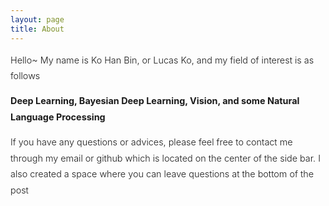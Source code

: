 ```yaml
---
layout: page
title: About
---
```


<div style="font-size: 0.9rem; font-weight:300; line-height: 1.6rem;">
  
Hello~ My name is Ko Han Bin, or Lucas Ko, and my field of interest is as follows

<p class="message" style="font-size: 0.9rem; font-weight: 700">
Deep Learning, Bayesian Deep Learning, Vision, and some Natural Language Processing
</p>
If you have any questions or advices, please feel free to contact me through my email or github which is located on the center of the side bar. I also created a space where you can leave questions at the bottom of the post <br>



</div>
